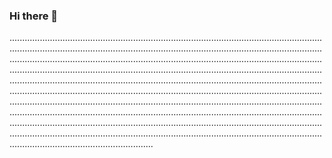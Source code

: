 ### Hi there 👋

.................................................................................................................................................................................................................................................................................................................................................................................................................................................................................................................................................................................................................................................................................................................................................................................................................................................................................................................................................................................................................................................................................................................................................................................................................................................................................................................................................